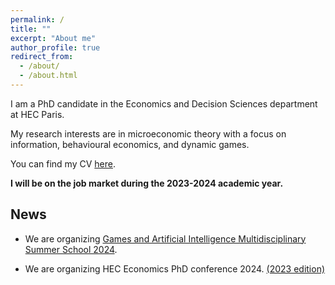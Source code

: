 ```yaml
---
permalink: /
title: ""
excerpt: "About me"
author_profile: true
redirect_from: 
  - /about/
  - /about.html
---
```



I am a PhD candidate in the Economics and Decision Sciences department at HEC Paris.

My research interests are in microeconomic theory with a focus on  information, behavioural economics, and dynamic games.

 You can find my CV <a href="https://atulya-jain.github.io/files/resume-jain.pdf"> here</a>.

**I will be on the job market during the 2023-2024 academic year.**


## News

 - We are organizing  [Games and Artificial Intelligence Multidisciplinary Summer School 2024](https://www.gaimss24.org/).

 - We are organizing HEC Economics PhD conference 2024. [(2023 edition)](https://sites.google.com/view/hecon/home)


